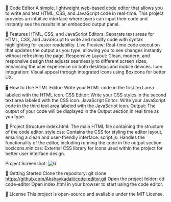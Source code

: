 📄 Code Editor
A simple, lightweight web-based code editor that allows you to write and test HTML, CSS, and JavaScript code in real-time. This project provides an intuitive interface where users can input their code and instantly see the results in an embedded output panel.

🔧 Features
HTML, CSS, and JavaScript Editors: Separate text areas for HTML, CSS, and JavaScript to write and modify code with syntax highlighting for easier readability.
Live Preview: Real-time code execution that updates the output as you type, allowing you to see changes instantly without refreshing the page.
Responsive Layout: Clean, modern, and responsive design that adjusts seamlessly to different screen sizes, enhancing the user experience on both desktops and mobile devices.
Icon Integration: Visual appeal through integrated icons using Boxicons for better UX.

🖥️ How to Use
HTML Editor: Write your HTML code in the first text area labeled with the HTML icon.
CSS Editor: Write your CSS styles in the second text area labeled with the CSS icon.
JavaScript Editor: Write your JavaScript code in the third text area labeled with the JavaScript icon.
Output: The output of your code will be displayed in the Output section in real time as you type.

📁 Project Structure
index.html: The main HTML file containing the structure of the code editor.
style.css: Contains the CSS for styling the editor layout, ensuring a clean and user-friendly interface.
script.js: Handles the functionality of the editor, including running the code in the output section.
boxicons.min.css: External CSS library for icons used within the project for better user interface design.

Project Screenshot:
![6](https://github.com/user-attachments/assets/a067d931-e04b-48e4-b8ac-0af4184768fa)

🚀 Getting Started
Clone the repository: git clone https://github.com/Akshaykadali/code-editor.git
Open the project folder: cd code-editor
Open index.html in your browser to start using the code editor.

📜 License
This project is open-source and available under the MIT License.
